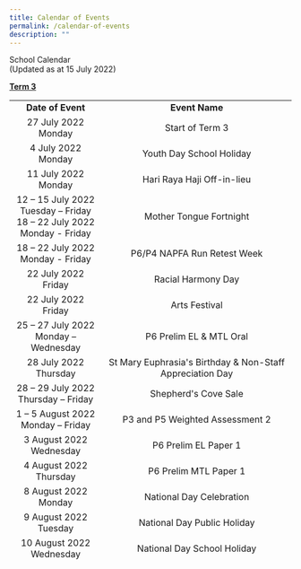 ```yaml
---
title: Calendar of Events
permalink: /calendar-of-events
description: ""
---
```

<p>School Calendar<br />(Updated as at 15 July 2022)</p>
<p><strong><u>Term 3</u></strong></p>
<table style="height: 828px;" width="623">
<tbody>
<tr style="height: 18px;">
<td style="height: 18px; width: 177.469px; text-align: center;"><strong>Date of Event</strong></td>
<td style="height: 18px; width: 429.531px; text-align: center;"><strong>Event Name</strong></td>
</tr>
<tr style="height: 18px;">
<td style="height: 18px; width: 177.469px; text-align: center;">27 July 2022<br />Monday</td>
<td style="height: 18px; width: 429.531px; text-align: center;">Start of Term 3</td>
</tr>
<tr style="height: 18px;">
<td style="height: 18px; width: 177.469px; text-align: center;">4 July 2022<br />Monday</td>
<td style="height: 18px; width: 429.531px; text-align: center;">Youth Day School Holiday</td>
</tr>
<tr style="height: 18px;">
<td style="height: 18px; width: 177.469px; text-align: center;">11 July 2022<br />Monday</td>
<td style="height: 18px; width: 429.531px; text-align: center;">Hari Raya Haji Off-in-lieu</td>
</tr>
<tr style="height: 72px;">
<td style="height: 72px; width: 177.469px; text-align: center;">12 &ndash; 15 July 2022<br />Tuesday &ndash; Friday<br />18 &ndash; 22 July 2022<br />Monday - Friday</td>
<td style="height: 72px; width: 429.531px; text-align: center;">Mother Tongue Fortnight</td>
</tr>
<tr style="height: 36px;">
<td style="height: 36px; width: 177.469px; text-align: center;">18 &ndash; 22 July 2022<br />Monday - Friday</td>
<td style="height: 36px; width: 429.531px; text-align: center;">P6/P4 NAPFA Run Retest Week</td>
</tr>
<tr style="height: 18px;">
<td style="height: 18px; width: 177.469px; text-align: center;">22 July 2022<br />Friday</td>
<td style="height: 18px; width: 429.531px; text-align: center;">Racial Harmony Day</td>
</tr>
<tr style="height: 18px;">
<td style="height: 18px; width: 177.469px; text-align: center;">22 July 2022<br />Friday</td>
<td style="height: 18px; width: 429.531px; text-align: center;">Arts Festival</td>
</tr>
<tr style="height: 54px;">
<td style="height: 54px; width: 177.469px; text-align: center;">25 &ndash; 27 July 2022<br />Monday &ndash; Wednesday</td>
<td style="height: 54px; width: 429.531px; text-align: center;">P6 Prelim EL &amp; MTL Oral</td>
</tr>
<tr style="height: 18px;">
<td style="height: 18px; width: 177.469px; text-align: center;">28 July 2022<br />Thursday</td>
<td style="height: 18px; width: 429.531px; text-align: center;">St Mary Euphrasia's Birthday &amp; Non-Staff Appreciation Day</td>
</tr>
<tr style="height: 36px;">
<td style="height: 36px; width: 177.469px; text-align: center;">28 &ndash; 29 July 2022<br />Thursday &ndash; Friday</td>
<td style="height: 36px; width: 429.531px; text-align: center;">Shepherd's Cove Sale</td>
</tr>
<tr style="height: 36px;">
<td style="height: 36px; width: 177.469px; text-align: center;">1 &ndash; 5 August 2022<br />Monday &ndash; Friday</td>
<td style="height: 36px; width: 429.531px; text-align: center;">P3 and P5 Weighted Assessment 2</td>
</tr>
<tr style="height: 36px;">
<td style="height: 36px; width: 177.469px; text-align: center;">3 August 2022<br />Wednesday</td>
<td style="height: 36px; width: 429.531px; text-align: center;">P6 Prelim EL Paper 1</td>
</tr>
<tr style="height: 18px;">
<td style="height: 18px; width: 177.469px; text-align: center;">4 August 2022<br />Thursday</td>
<td style="height: 18px; width: 429.531px; text-align: center;">P6 Prelim MTL Paper 1</td>
</tr>
<tr style="height: 18px;">
<td style="height: 18px; width: 177.469px; text-align: center;">8 August 2022<br />Monday</td>
<td style="height: 18px; width: 429.531px; text-align: center;">National Day Celebration</td>
</tr>
<tr style="height: 18px;">
<td style="height: 18px; width: 177.469px; text-align: center;">9 August 2022<br />Tuesday</td>
<td style="height: 18px; width: 429.531px; text-align: center;">National Day Public Holiday</td>
</tr>
<tr style="height: 36px;">
<td style="height: 36px; width: 177.469px; text-align: center;">10 August 2022<br />Wednesday</td>
<td style="height: 36px; width: 429.531px; text-align: center;">National Day School Holiday</td>
</tr>
<tr style="height: 18px;">
<td style="height: 18px; width: 177.469px; text-align: center;">12 August 2022<br />Friday</td>
<td style="height: 18px; width: 429.531px; text-align: center;">School Preparation for PSLE Oral Exams</td>
</tr>
<tr style="height: 18px;">
<td style="height: 18px; width: 177.469px; text-align: center;">15 August 2022<br />Monday</td>
<td style="height: 18px; width: 429.531px; text-align: center;">Assumption of the Blessed Virgin Mary (Day of Obligation)</td>
</tr>
<tr style="height: 36px;">
<td style="height: 36px; width: 177.469px; text-align: center;">15 &ndash; 16 August 2022<br />Monday &ndash; Tuesday</td>
<td style="height: 36px; width: 429.531px; text-align: center;">PSLE Oral</td>
</tr>
<tr style="height: 36px;">
<td style="height: 36px; width: 177.469px; text-align: center;">15 &ndash; 16 August 2022<br />Monday &ndash; Tuesday</td>
<td style="height: 36px; width: 429.531px; text-align: center;">E-learning Days</td>
</tr>
<tr style="height: 36px;">
<td style="height: 36px; width: 177.469px; text-align: center;">17 August 2022<br />Wednesday</td>
<td style="height: 36px; width: 429.531px; text-align: center;">P3 GEP Test</td>
</tr>
<tr style="height: 36px;">
<td style="height: 36px; width: 177.469px; text-align: center;">18, 19, 22, 23 August 2022<br />Thursday &ndash; Tuesday</td>
<td style="height: 36px; width: 429.531px; text-align: center;">P3 and P5 Weighted Assessment 2P4 Weighted Assessment 2 (Science Only)</td>
</tr>
<tr style="height: 18px;">
<td style="height: 18px; width: 177.469px; text-align: center;">22 August 2022<br />Monday</td>
<td style="height: 18px; width: 429.531px; text-align: center;">P6 Prelim MTL Paper</td>
</tr>
<tr style="height: 18px;">
<td style="height: 18px; width: 177.469px; text-align: center;">23 August 2022<br />Tuesday</td>
<td style="height: 18px; width: 429.531px; text-align: center;">P6 Prelim Science Paper</td>
</tr>
<tr style="height: 36px;">
<td style="height: 36px; width: 177.469px; text-align: center;">24 August 2022<br />Wednesday</td>
<td style="height: 36px; width: 429.531px; text-align: center;">P6 Prelim HMTL Papers 1 &amp; 2</td>
</tr>
<tr style="height: 18px;">
<td style="height: 18px; width: 177.469px; text-align: center;">26 August 2022<br />Friday</td>
<td style="height: 18px; width: 429.531px; text-align: center;">P3 Outdoor Experience</td>
</tr>
<tr style="height: 18px;">
<td style="height: 18px; width: 177.469px; text-align: center;">1 September<br />Thursday</td>
<td style="height: 18px; width: 429.531px; text-align: center;">Teachers&rsquo; Day Celebration</td>
</tr>
<tr style="height: 18px;">
<td style="height: 18px; width: 177.469px; text-align: center;">2 September<br />Friday</td>
<td style="height: 18px; width: 429.531px; text-align: center;">Teachers&rsquo; Day School Holiday</td>
</tr>
<tr style="height: 36px;">
<td style="height: 36px; width: 177.469px; text-align: center;">3 &ndash; 11 September 2022<br />Saturday - Sunday</td>
<td style="height: 36px; width: 429.531px; text-align: center;">September School Holiday</td>
</tr>
</tbody>
</table>